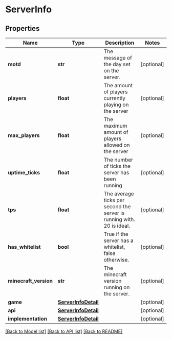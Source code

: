 # ServerInfo

## Properties
Name | Type | Description | Notes
------------ | ------------- | ------------- | -------------
**motd** | **str** | The message of the day set on the server. | [optional] 
**players** | **float** | The amount of players currently playing on the server | [optional] 
**max_players** | **float** | The maximum amount of players allowed on the server | [optional] 
**uptime_ticks** | **float** | The number of ticks the server has been running | [optional] 
**tps** | **float** | The average ticks per second the server is running with. 20 is ideal. | [optional] 
**has_whitelist** | **bool** | True if the server has a whitelist, false otherwise. | [optional] 
**minecraft_version** | **str** | The minecraft version running on the server. | [optional] 
**game** | [**ServerInfoDetail**](ServerInfoDetail.md) |  | [optional] 
**api** | [**ServerInfoDetail**](ServerInfoDetail.md) |  | [optional] 
**implementation** | [**ServerInfoDetail**](ServerInfoDetail.md) |  | [optional] 

[[Back to Model list]](../README.md#documentation-for-models) [[Back to API list]](../README.md#documentation-for-api-endpoints) [[Back to README]](../README.md)


